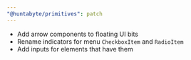 ```yaml
---
"@huntabyte/primitives": patch
---
```


- Add arrow components to floating UI bits
- Rename indicators for menu `CheckboxItem` and `RadioItem`
- Add inputs for elements that have them
